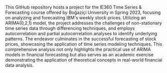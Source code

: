 This GitHub repository hosts a project for the IE360 Time Series & Forecasting course offered by Boğaziçi University in Spring 2023, focusing on analyzing and forecasting IBM's weekly stock prices. Utilizing an ARIMA(0,2,1) model, the project addresses the challenges of non-stationary time series data through differencing techniques, and employs autocorrelation and partial autocorrelation analyses to identify underlying patterns. The endeavor culminates in the successful forecasting of stock prices, showcasing the application of time series modeling techniques. This comprehensive analysis not only highlights the practical use of ARIMA models in financial forecasting but also serves as an academic exercise demonstrating the application of theoretical concepts in real-world financial data analysis.






